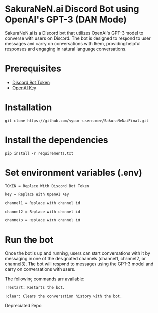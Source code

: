 # SakuraNeN.ai Discord Bot using OpenAI's GPT-3 (DAN Mode)
SakuraNeN.ai is a Discord bot that utilizes OpenAI's GPT-3 model to converse with users on Discord. The bot is designed to respond to user messages and carry on conversations with them, providing helpful responses and engaging in natural language conversations.
# Prerequisites

- [Discord Bot Token](https://discord.com/developers/applications)
- [OpenAI Key](https://platform.openai.com/account/api-keys)

# Installation
 `git clone https://github.com/<your-username>/SakuraNeNaiFinal.git`
 
# Install the dependencies
`pip install -r requirements.txt`

# Set environment variables (.env)

`TOKEN = Replace With Discord Bot Token`

`key = Replace With OpenAI Key`

`channel1 = Replace with channel id`

`channel2 = Replace with channel id`

`channel3 = Replace with channel id`

# Run the bot

Once the bot is up and running, users can start conversations with it by messaging in one of the designated channels (channel1, channel2, or channel3). The bot will respond to messages using the GPT-3 model and carry on conversations with users.

The following commands are available:

`!restart: Restarts the bot.`

`!clear: Clears the conversation history with the bot.`

Depreciated Repo